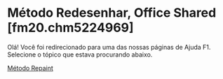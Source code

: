 
# Método Redesenhar, Office Shared [fm20.chm5224969]

Olá! Você foi redirecionado para uma das nossas páginas de Ajuda F1. Selecione o tópico que estava procurando abaixo.

[Método Repaint](http://msdn.microsoft.com/library/987f895f-7054-3568-269b-d6378c1233b5%28Office.15%29.aspx)
